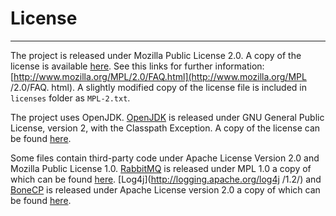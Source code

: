 # License
---

The project is released under Mozilla Public License 2.0. A copy of the license 
is available [here](http://www.mozilla.org/MPL/2.0/). See this links for 
further information: 
[http://www.mozilla.org/MPL/2.0/FAQ.html](http://www.mozilla.org/MPL /2.0/FAQ. 
html). A slightly modified copy of the license file is included in `licenses` 
folder as `MPL-2.txt`.

The project uses OpenJDK. [OpenJDK](http://openjdk.java.net/) is released under 
GNU General Public License, version 2, with the Classpath Exception. A copy of 
the license can be found [here](http://openjdk.java.net/legal/gplv2+ce.html).

Some files contain third-party code under Apache License Version 2.0 and 
Mozilla Public License 1.0. [RabbitMQ](http://www.rabbitmq.com/) is released 
under MPL 1.0 a copy of which can be 
found 
[here](http://www.rabbitmq.com/mpl.html). 
[Log4j](http://logging.apache.org/log4j /1.2/) and [BoneCP](http://jolbox.com/) 
is released under Apache License version 2.0 a copy of which can be 
found [here](http://www.apache.org/licenses/LICENSE-2.0).
